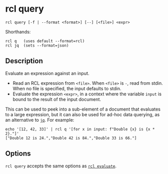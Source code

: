 # rcl query

    rcl query [-f | --format <format>] [--] [<file>] <expr>

Shorthands:

    rcl q   (uses default --format=rcl)
    rcl jq  (sets --format=json)

## Description

Evaluate an expression against an input.

 * Read an <abbr>RCL</abbr> expression from `<file>`. When `<file>` is `-`,
   read from stdin. When no file is specified, the input defaults to stdin.
 * Evaluate the expression `<expr>`, in a context where the variable `input`
   is bound to the result of the input document.

This can be used to peek into a sub-element of a document that evaluates to a
large expression, but it can also be used for ad-hoc data querying, as an
alternative to [`jq`](https://jqlang.github.io/jq/). For example:

    echo '[12, 42, 33]' | rcl q '[for x in input: f"Double {x} is {x * 2}."]'
    ["Double 12 is 24.","Double 42 is 84.","Double 33 is 66."]

## Options

`rcl query` accepts the same options
as [`rcl evaluate`](rcl_evaluate.md#options).
